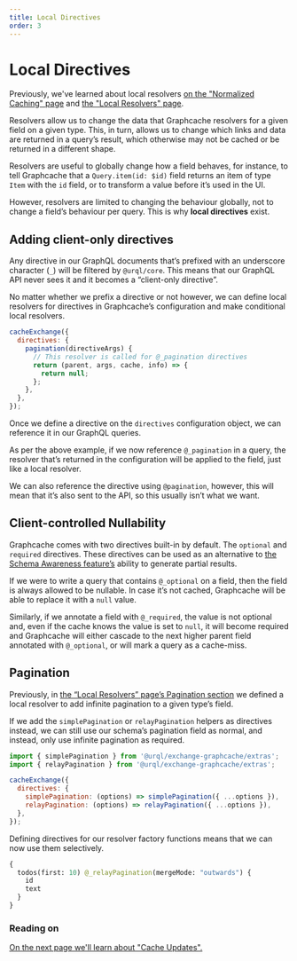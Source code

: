 ```yaml
---
title: Local Directives
order: 3
---
```


# Local Directives

Previously, we've learned about local resolvers [on the "Normalized Caching"
page](./normalized-caching.md#manually-resolving-entities) and [the "Local Resolvers" page](./local-resolvers.md).

Resolvers allow us to change the data that Graphcache resolvers for a given field on a given type.
This, in turn, allows us to change which links and data are returned in a query’s result, which
otherwise may not be cached or be returned in a different shape.

Resolvers are useful to globally change how a field behaves, for instance, to tell Graphcache that
a `Query.item(id: $id)` field returns an item of type `Item` with the `id` field, or to transform
a value before it’s used in the UI.

However, resolvers are limited to changing the behaviour globally, not to change a field’s behaviour
per query. This is why **local directives** exist.

## Adding client-only directives

Any directive in our GraphQL documents that’s prefixed with an underscore character (`_`) will be
filtered by `@urql/core`. This means that our GraphQL API never sees it and it becomes
a “client-only directive”.

No matter whether we prefix a directive or not however, we can define local resolvers for directives
in Graphcache’s configuration and make conditional local resolvers.

```js
cacheExchange({
  directives: {
    pagination(directiveArgs) {
      // This resolver is called for @_pagination directives
      return (parent, args, cache, info) => {
        return null;
      };
    },
  },
});
```

Once we define a directive on the `directives` configuration object, we can reference it in our
GraphQL queries.

As per the above example, if we now reference `@_pagination` in a query, the resolver that’s
returned in the configuration will be applied to the field, just like a local resolver.

We can also reference the directive using `@pagination`, however, this will mean that it’s
also sent to the API, so this usually isn’t what we want.

## Client-controlled Nullability

Graphcache comes with two directives built-in by default. The `optional` and `required` directives.
These directives can be used as an alternative to [the Schema Awareness
feature’s](./schema-awareness.md) ability to generate partial results.

If we were to write a query that contains `@_optional` on a field, then the field is always allowed to be
nullable. In case it’s not cached, Graphcache will be able to replace it with a `null`
value.

Similarly, if we annotate a field with `@_required`, the value is not optional and, even if the
cache knows the value is set to `null`, it will become required and Graphcache will either cascade
to the next higher parent field annotated with `@_optional`, or will mark a query as a cache-miss.

## Pagination

Previously, in [the “Local Resolvers” page’s Pagination section](./local-resolvers.md#pagination) we
defined a local resolver to add infinite pagination to a given type’s field.

If we add the `simplePagination` or `relayPagination` helpers as directives instead, we can still
use our schema’s pagination field as normal, and instead, only use infinite pagination as required.

```js
import { simplePagination } from '@urql/exchange-graphcache/extras';
import { relayPagination } from '@urql/exchange-graphcache/extras';

cacheExchange({
  directives: {
    simplePagination: (options) => simplePagination({ ...options }),
    relayPagination: (options) => relayPagination({ ...options }),
  },
});
```

Defining directives for our resolver factory functions means that we can now use them selectively.

```graphql
{
  todos(first: 10) @_relayPagination(mergeMode: "outwards") {
    id
    text
  }
}
```

### Reading on

[On the next page we'll learn about "Cache Updates".](./cache-updates.md)
